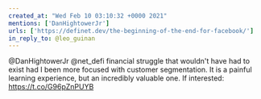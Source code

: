 ```yaml
---
created_at: "Wed Feb 10 03:10:32 +0000 2021"
mentions: ['DanHightowerJr']
urls: ['https://definet.dev/the-beginning-of-the-end-for-facebook/']
in_reply_to: @leo_guinan
---
```


@DanHightowerJr @net_defi financial struggle that wouldn't have had to exist had I been more focused with customer segmentation. It is a painful learning experience, but an incredibly valuable one. If interested: https://t.co/G96pZnPUYB